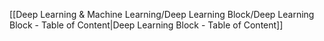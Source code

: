 [[Deep Learning & Machine Learning/Deep Learning Block/Deep Learning Block - Table of Content|Deep Learning Block - Table of Content]]
